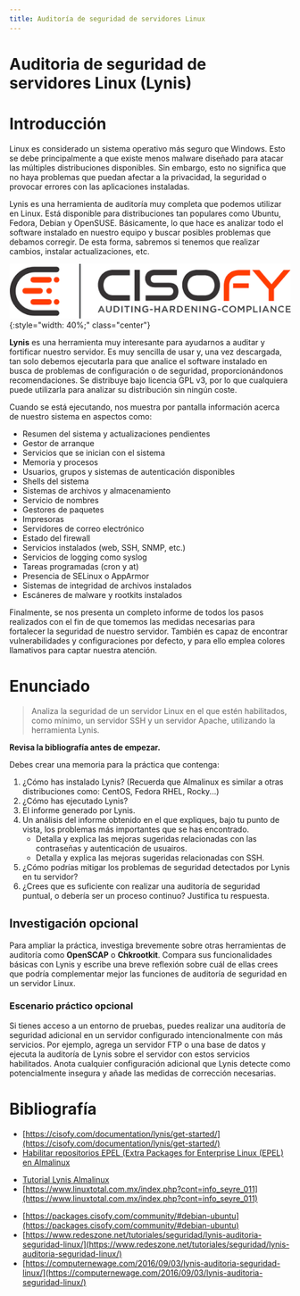 ```yaml
---
title: Auditoría de seguridad de servidores Linux
---
```


<!-- Tomada de curso seguridad del CEFIRE 2020 -->

# Auditoria de seguridad de servidores Linux (Lynis)

# Introducción

Linux es considerado un sistema operativo más seguro que Windows. Esto se debe principalmente a que existe menos malware diseñado para atacar las múltiples distribuciones disponibles. Sin embargo, esto no significa que no haya problemas que puedan afectar a la privacidad, la seguridad o provocar errores con las aplicaciones instaladas.

Lynis es una herramienta de auditoría muy completa que podemos utilizar en Linux. Está disponible para distribuciones tan populares como Ubuntu, Fedora, Debian y OpenSUSE. Básicamente, lo que hace es analizar todo el software instalado en nuestro equipo y buscar posibles problemas que debamos corregir. De esta forma, sabremos si tenemos que realizar cambios, instalar actualizaciones, etc.

![Logo CISOFY](../img/lynis/lynis.png){:style="width: 40%;" class="center"}

**Lynis** es una herramienta muy interesante para ayudarnos a auditar y fortificar nuestro servidor. Es muy sencilla de usar y, una vez descargada, tan solo debemos ejecutarla para que analice el software instalado en busca de problemas de configuración o de seguridad, proporcionándonos recomendaciones. Se distribuye bajo licencia GPL v3, por lo que cualquiera puede utilizarla para analizar su distribución sin ningún coste.

Cuando se está ejecutando, nos muestra por pantalla información acerca de nuestro sistema en aspectos como:

- Resumen del sistema y actualizaciones pendientes
- Gestor de arranque
- Servicios que se inician con el sistema
- Memoria y procesos
- Usuarios, grupos y sistemas de autenticación disponibles
- Shells del sistema
- Sistemas de archivos y almacenamiento
- Servicio de nombres
- Gestores de paquetes
- Impresoras
- Servidores de correo electrónico
- Estado del firewall
- Servicios instalados (web, SSH, SNMP, etc.)
- Servicios de logging como syslog
- Tareas programadas (cron y at)
- Presencia de SELinux o AppArmor
- Sistemas de integridad de archivos instalados
- Escáneres de malware y rootkits instalados

Finalmente, se nos presenta un completo informe de todos los pasos realizados con el fin de que tomemos las medidas necesarias para fortalecer la seguridad de nuestro servidor. También es capaz de encontrar vulnerabilidades y configuraciones por defecto, y para ello emplea colores llamativos para captar nuestra atención.

# Enunciado

> Analiza la seguridad de un servidor Linux en el que estén habilitados, como mínimo, un servidor SSH y un servidor Apache, utilizando la herramienta Lynis.

**Revisa la bibliografía antes de empezar.**


Debes crear una memoria para la práctica que contenga:
1. ¿Cómo has instalado Lynis? (Recuerda que Almalinux es similar a otras distribuciones como: CentOS, Fedora RHEL, Rocky...)
2. ¿Cómo has ejecutado Lynis?
3. El informe generado por Lynis.
4. Un análisis del informe obtenido en el que expliques, bajo tu punto de vista, los problemas más importantes que se has encontrado.
	- Detalla y explica las mejoras sugeridas relacionadas con las contraseñas y autenticación de usuairos.
	- Detalla y explica las mejoras sugeridas relacionadas con SSH.
5. ¿Cómo podrías mitigar los problemas de seguridad detectados por Lynis en tu servidor?
6. ¿Crees que es suficiente con realizar una auditoría de seguridad puntual, o debería ser un proceso continuo? Justifica tu respuesta.


## Investigación opcional

Para ampliar la práctica, investiga brevemente sobre otras herramientas de auditoría como **OpenSCAP** o **Chkrootkit**. Compara sus funcionalidades básicas con Lynis y escribe una breve reflexión sobre cuál de ellas crees que podría complementar mejor las funciones de auditoría de seguridad en un servidor Linux.



### Escenario práctico opcional

Si tienes acceso a un entorno de pruebas, puedes realizar una auditoría de seguridad adicional en un servidor configurado intencionalmente con más servicios. Por ejemplo, agrega un servidor FTP o una base de datos y ejecuta la auditoría de Lynis sobre el servidor con estos servicios habilitados. Anota cualquier configuración adicional que Lynis detecte como potencialmente insegura y añade las medidas de corrección necesarias.


# Bibliografía

* [https://cisofy.com/documentation/lynis/get-started/](https://cisofy.com/documentation/lynis/get-started/)
* [Habilitar repositorios EPEL (Extra Packages for Enterprise Linux (EPEL) en Almalinux](https://reintech.io/blog/installing-using-epel-repository-almalinux-9#google_vignette)
- [Tutorial Lynis  Almalinux](https://www.techrepublic.com/article/how-to-run-a-security-audit-on-almalinux-with-lynis/)
- [https://www.linuxtotal.com.mx/index.php?cont=info_seyre_011](https://www.linuxtotal.com.mx/index.php?cont=info_seyre_011)

* [https://packages.cisofy.com/community/#debian-ubuntu](https://packages.cisofy.com/community/#debian-ubuntu)
* [https://www.redeszone.net/tutoriales/seguridad/lynis-auditoria-seguridad-linux/](https://www.redeszone.net/tutoriales/seguridad/lynis-auditoria-seguridad-linux/)
* [https://computernewage.com/2016/09/03/lynis-auditoria-seguridad-linux/](https://computernewage.com/2016/09/03/lynis-auditoria-seguridad-linux/)



<!--


Para instalar Lynis en Almalinux:

```sh
sudo dnf install epel-release -y
sudo dnf install lynis -y
```

Para ejecutar una auditoría:

```sh
sudo lynis audit system
```


-->